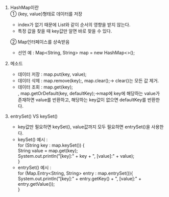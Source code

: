 1. HashMap이란  
    ① {key, value}형태로 데이터를 저장  
      - index가 없기 때문에 List와 같이 순서의 영향을 받지 않는다.
      - 특정 값을 찾을 때 key값만 알면 바로 찾을 수 있다.
   
    ② Map인터페이스를 상속받음
      - 선언 예 : Map<String, String> map = new HashMap<>();
2. 메소드
   - 데이터 저장 : map.put(key, value);
   - 데이터 삭제 : map.remove(key);, map.clear();-> clear()는 모든 값 제거.
   - 데이터 조회 : map.get(key);  
     , map.getOrDefault(key, defaultKey);->map에 key에 해당하는 value가 존재하면 value를 반환하고, 해당하는 key값이 없으면 defaultKey를 반환한다.
3. entrySet() VS keySet()  
   - key값만 필요하면 keySet(), value값까지 모두 필요하면 entrySet()을 사용한다.
   - keySet() 예시 :  
     for (String key : map.keySet()) {  
         String value = map.get(key);  
         System.out.println("[key]:" + key + ", [value]:" + value);  
     }  
   - entrySet() 예시 :  
     for (Map.Entry<String, String> entry : map.entrySet()){  
     System.out.println("[key]:" + entry.getKey() + ", [value]:" + entry.getValue());  
     }